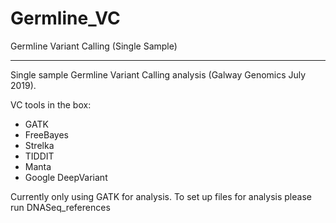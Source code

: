 # Germline_VC
Germline Variant Calling (Single Sample)
***
Single sample Germline Variant Calling analysis (Galway Genomics July 2019). 

VC tools in the box:

* GATK
* FreeBayes
* Strelka 
* TIDDIT
* Manta 
* Google DeepVariant

Currently only using GATK for analysis. To set up files for analysis please run DNASeq_references
